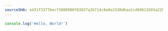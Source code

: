 ```yaml
---
sourceSHA: e431f3377becf3888988f83837a2b714c8e0a3330d6aa1cd69611b93a22ba61a
---
```


```js title="Hello World"
console.log('Hello, World!')
```
